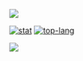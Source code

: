 <img src="https://capsule-render.vercel.app/api?type=waving&color=BDBDC8&height=150&section=header" />

<div align="left">

  <a href="">![stat](https://github-readme-stats.vercel.app/api?username=morakcook&show_icons=true&theme=radical&v=2)</a>
  <a href="">![top-lang](https://github-readme-stats.vercel.app/api/top-langs?username=morakcook)</a>
</div>
<img src="https://capsule-render.vercel.app/api?type=waving&color=BDBDC8&height=150&section=footer" />
